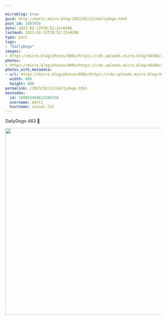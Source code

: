 ```yaml
---

microblog: true
guid: http://matti.micro.blog/2023/02/12/dailydogo.html
post_id: 1807016
date: 2023-02-12T20:52:21+0200
lastmod: 2023-02-12T20:52:21+0200
type: post
tags:
- "DailyDogo"
images:
- https://micro.blog/photos/600x/https://cdn.uploads.micro.blog/44388/2023/f6be57a1b9.jpg
photos:
- https://micro.blog/photos/600x/https://cdn.uploads.micro.blog/44388/2023/f6be57a1b9.jpg
photos_with_metadata:
- url: https://micro.blog/photos/600x/https://cdn.uploads.micro.blog/44388/2023/f6be57a1b9.jpg
  width: 600
  height: 600
permalink: /2023/02/12/dailydogo.html
mastodon:
  id: 109853404612348258
  username: matti
  hostname: social.lol
---
```

DailyDogo 463 🐶

<img src="/media/uploads/2023/f6be57a1b9.jpg" width="600" height="600" alt="" />
